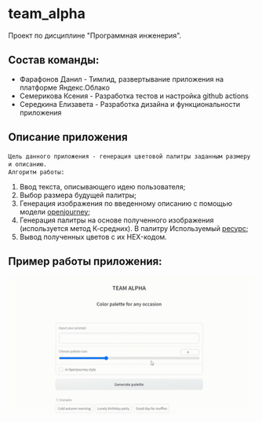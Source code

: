 # team_alpha
Проект по дисциплине "Программная инженерия".

## Состав команды:
* Фарафонов Данил - Тимлид, развертывание приложения на платформе Яндекс.Облако
* Семерикова Ксения - Разработка тестов и настройка github actions
* Середкина Елизавета - Разработка дизайна и функциональности приложения

## Описание приложения
	Цель данного приложения - генерация цветовой палитры заданным размеру и описанию.
	Алгоритм работы:
1. Ввод текста, описывающего идею пользователя;
2. Выбор размера будущей палитры;
3. Генерация изображения по введенному описанию с помощью модели [openjourney](https://huggingface.co/prompthero/openjourney);
4. Генерация палитры на основе полученного изображения (используется метод К-средних). В палитру  Используемый [ресурс](github.com/mushahidq/py_colour_identifier/blob/main/colour_identifier.ipynb);
5. Вывод полученных цветов с их HEX-кодом.

## Пример работы приложения:
![Пример работы приложения](example.gif)
